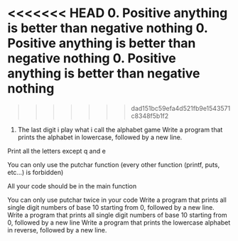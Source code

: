 <<<<<<< HEAD
0. Positive anything is better than negative nothing
0. Positive anything is better than negative nothing
0. Positive anything is better than negative nothing
=======

>>>>>>> dad151bc59efa4d521fb9e1543571c8348f5b1f2
1. The last digit
i play what i call the alphabet game
Write a program that prints the alphabet in lowercase, followed by a new line.



Print all the letters except q and e

You can only use the putchar function (every other function (printf, puts, etc…) is forbidden)

All your code should be in the main function

You can only use putchar twice in your code
Write a program that prints all single digit numbers of base 10 starting from 0, followed by a new line.
Write a program that prints all single digit numbers of base 10 starting from 0, followed by a new line
Write a program that prints the lowercase alphabet in reverse, followed by a new line.
